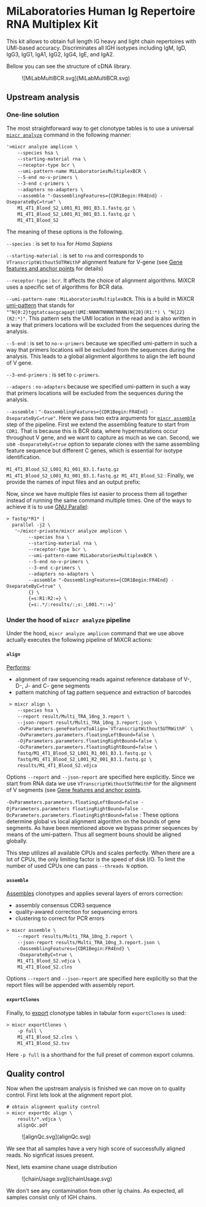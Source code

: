 # MiLaboratories Human Ig Repertoire RNA Multiplex Kit

This kit allows to obtain full length IG heavy and light chain repertoires with UMI-based accuracy. Discriminates all IGH isotypes including IgM, IgD, IgG3, IgG1, IgA1, IgG2, IgG4, IgE, and IgA2.

Bellow you can see the structure of cDNA library.

<figure markdown>
![MiLabMultiBCR.svg](MiLabMultiBCR.svg)
</figure>

## Upstream analysis

### One-line solution

The most straightforward way to get clonotype tables is to use a universal [`mixcr analyze`](../../reference/mixcr-analyze.md) command in the following manner:

```shell
'>mixcr analyze amplicon \
    --species hsa \
    --starting-material rna \
    --receptor-type bcr \
    --umi-pattern-name MiLaboratoriesMultiplexBCR \
    --5-end no-v-primers \
    --3-end c-primers \
    --adapters no-adapters \
    --assemble "-OassemblingFeatures={CDR1Begin:FR4End} -OseparateByC=true" \
    M1_4T1_Blood_S2_L001_R1_001_B3.1.fastq.gz \
    M1_4T1_Blood_S2_L001_R1_001_B3.1.fastq.gz \
    M1_4T1_Blood_S2
```

The meaning of these options is the following.

`--species`
:   is set to `hsa` for _Homo Sapiens_

`--starting-material`
:   is set to `rna` and corresponds to `VTranscriptWithout5UTRWithP` alignment feature for V-gene (see [Gene features and anchor points](../../reference/ref-gene-features.md) for details)

`--receptor-type`
:  `bcr`. It affects the choice of alignment algorithms. MiXCR uses a specific set of algorithms for BCR data.

`--umi-pattern-name`
: `MiLaboratoriesMultiplexBCR`. This is a build in MiXCR [umi-pattern](../../reference/ref-tag-pattern.md) that stands for `"^N{0:2}tggtatcaacgcagagt(UMI:NNNNTNNNNTNNNN)N{20}(R1:*) \ ^N{22}(R2:*)"`. This pattern sets the UMI location in the read and is also written in a way that primers locations will be excluded from the sequences during the analysis.

`--5-end`
:   is set to `no-v-primers` because we specified umi-pattern in such a way that primers locations will be excluded from the sequences during the analysis. This leads to a global alignment algorithms to align the left bound of V gene.

`--3-end-primers`
:  is set to `c-primers`. 

`--adapers`
:   `no-adapters` because we specified umi-pattern in such a way that primers locations will be excluded from the sequences during the analysis.

`--assemble`
:  `"-OassemblingFeatures={CDR1Begin:FR4End} -OseparateByC=true"`. Here we pass two extra arguments for [`mixcr assemble`](../../reference/mixcr-assemble.md) step of the pipeline. First we extend the assembling feature to start from `CDR1`. That is because this is BCR data, where hypermutations occur throughout V gene, and we want to capture as much as we can. Second, we use `-OseparateByC=true` option to separate clones with the same assembling feature sequence but different C genes, which is essential for isotype identification.

`M1_4T1_Blood_S2_L001_R1_001_B3.1.fastq.gz M1_4T1_Blood_S2_L001_R1_001_B3.1.fastq.gz M1_4T1_Blood_S2`
: Finally, we provide the names of input files and an output prefix:


Now, since we have multiple files ist easier to process them all together instead of running the same command multiple times. One of the ways to achieve it is to use [GNU Parallel](https://www.gnu.org/software/parallel/):

```shell
> fastq/*R1* | 
  parallel -j2 \
   '~/mixcr-private/mixcr analyze amplicon \
        --species hsa \
        --starting-material rna \
        --receptor-type bcr \
        --umi-pattern-name MiLaboratoriesMultiplexBCR \
        --5-end no-v-primers \
        --3-end c-primers \
        --adapters no-adapters \
        --assemble "-OassemblingFeatures={CDR1Begin:FR4End} -OseparateByC=true" \
        {} \
        {=s:R1:R2:=} \
        {=s:.*/:results/:;s:_L001.*::=}'
```

### Under the hood of `mixcr analyze` pipeline

Under the hood, `mixcr analyze amplicon` command that we use above actually executes the following pipeline of MiXCR actions:

#### `align`

[Performs](../../reference/mixcr-align.md):

- alignment of raw sequencing reads against reference database of V-, D-, J- and C- gene segments
- pattern matching of tag pattern sequence and extraction of barcodes

```shell
 > mixcr align \
    --species hsa \
    --report result/Multi_TRA_10ng_3.report \
    --json-report result/Multi_TRA_10ng_3.report.json \
    -OvParameters.geneFeatureToAlign=`VTranscriptWithout5UTRWithP` \
    -OvParameters.parameters.floatingLeftBound=false \
    -OjParameters.parameters.floatingRightBound=false \
    -OcParameters.parameters.floatingRightBound=false \
    fastq/M1_4T1_Blood_S2_L001_R1_001_B3.1.fastq.gz \
    fastq/M1_4T1_Blood_S2_L001_R2_001_B3.1.fastq.gz \
    results/M1_4T1_Blood_S2.vdjca
```

Options `--report` and `--json-report` are specified here explicitly. Since we start from RNA data we use `VTranscriptWithout5UTRWithP` for the alignment of V segments (see [Gene features and anchor points](../../reference/ref-gene-features.md).

`-OvParameters.parameters.floatingLeftBound=false -OjParameters.parameters floatingRightBound=false -OcParameters.parameters.floatingRightBound=false`
: These options determine global vs local alignment algorithm on the bounds of gene segments. As have been mentioned above we bypass primer sequences by means of the umi-pattern. Thus all segment bouns should be aligned globally.

This step utilizes all available CPUs and scales perfectly. When there are a lot of CPUs, the only limiting factor is the speed of disk I/O. To limit the number of used CPUs one can pass `--threads N` option.

#### `assemble`

[Assembles](../../reference/mixcr-assemble.md) clonotypes and applies several layers of errors correction:

- assembly consensus CDR3 sequence
- quality-awared correction for sequencing errors
- clustering to correct for PCR errors

```shell
> mixcr assemble \
    --report results/Multi_TRA_10ng_3.report \
    --json-report results/Multi_TRA_10ng_3.report.json \
    -OassemblingFeatures={CDR1Begin:FR4End} \
    -OseparateByC=true \
    M1_4T1_Blood_S2.vdjca \
    M1_4T1_Blood_S2.clns
```

Options `--report` and `--json-report` are specified here explicitly so that the report files will be appended with assembly report.

#### `exportClones`

Finally, to [export](../../reference/mixcr-export.md#clonotype-tables) clonotype tables in tabular form `exportClones` is used:

```shell
> mixcr exportClones \
    -p full \
    M1_4T1_Blood_S2.clns \
    M1_4T1_Blood_S2.tsv
```

Here `-p full` is a shorthand for the full preset of common export columns.

## Quality control

Now when the upstream analysis is finished we can move on to quality control. First lets look at the alignment report plot.

```shell
# obtain alignment quality control
> mixcr exportQc align \
    result/*.vdjca \
    alignQc.pdf
```
<figure markdown>
![alignQc.svg](alignQc.svg)
</figure>

We see that all samples have a very high score of successfully aligned reads. No signficat issues present.

Next, lets examine chane usage distribution

<figure markdown>
![chainUsage.svg](chainUsage.svg)
</figure>

We don't see any contamination from other Ig chains. As expected, all samples consist only of IGH chains.

